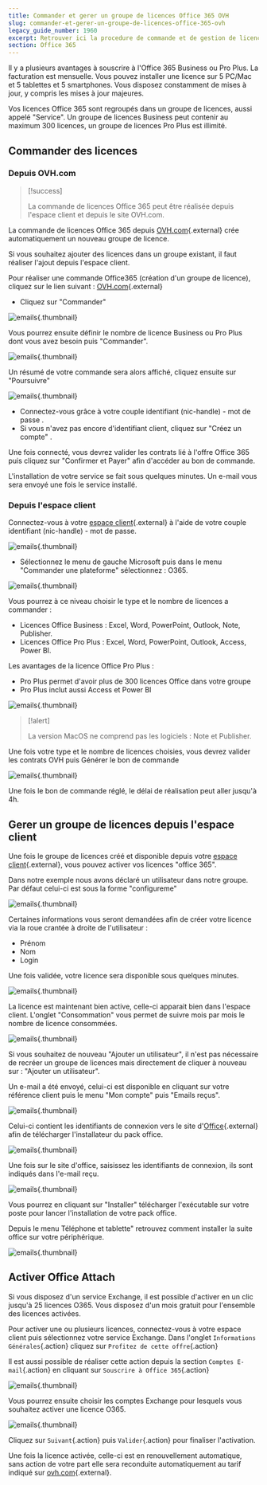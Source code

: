 ```yaml
---
title: Commander et gerer un groupe de licences Office 365 OVH
slug: commander-et-gerer-un-groupe-de-licences-office-365-ovh
legacy_guide_number: 1960
excerpt: Retrouver ici la procedure de commande et de gestion de licence Office 365 OVH
section: Office 365
---
```


Il y a plusieurs avantages à souscrire à l'Office 365 Business ou Pro Plus. La facturation est mensuelle. Vous pouvez installer une licence sur 5 PC/Mac et 5 tablettes et 5 smartphones. Vous disposez constamment de mises à jour, y compris les mises à jour majeures.

Vos licences Office 365 sont regroupés dans un groupe de licences, aussi appelé "Service". Un groupe de licences Business peut contenir au maximum 300 licences, un groupe de licences Pro Plus est illimité.


## Commander des licences

### Depuis OVH.com


> [!success]
>
> La commande de licences Office 365 peut être réalisée depuis l'espace client
> et depuis le site OVH.com.
> 

La commande de licences Office 365 depuis [OVH.com](https://www.ovh.com/fr/office-365-business){.external} crée automatiquement un nouveau groupe de licence.

Si vous souhaitez ajouter des licences dans un groupe existant, il faut réaliser l'ajout depuis l'espace client.

Pour réaliser une commande Office365 (création d'un groupe de licence), cliquez sur le lien suivant : [OVH.com](https://www.ovh.com/fr/office-365-business){.external}

- Cliquez sur "Commander"


![emails](images/4181.png){.thumbnail}

Vous pourrez ensuite définir le nombre de licence Business ou Pro Plus dont vous avez besoin puis "Commander".


![emails](images/4183.png){.thumbnail}

Un résumé de votre commande sera alors affiché, cliquez ensuite sur "Poursuivre"


![emails](images/4184.png){.thumbnail}

- Connectez-vous grâce à votre couple identifiant (nic-handle) - mot de passe .
- Si vous n'avez pas encore d'identifiant client, cliquez sur "Créez un compte" .

Une fois connecté, vous devrez valider les contrats lié à l'offre Office 365 puis cliquez sur "Confirmer et Payer" afin d'accéder au bon de commande.

L'installation de votre service se fait sous quelques minutes. Un e-mail vous sera envoyé une fois le service installé.


### Depuis l'espace client
Connectez-vous à votre [espace client](https://www.ovh.com/manager/web){.external} à l'aide de votre couple identifiant (nic-handle) - mot de passe.


![emails](images/3073.png){.thumbnail}

- Sélectionnez le menu de gauche Microsoft puis dans le menu "Commander une plateforme" sélectionnez : O365.


![emails](images/3074.png){.thumbnail}

Vous pourrez à ce niveau choisir le type et le nombre de licences a commander :

- Licences Office Business : Excel, Word, PowerPoint, Outlook, Note, Publisher.
- Licences Office Pro Plus : Excel, Word, PowerPoint, Outlook, Access, Power BI.

Les avantages de la licence Office Pro Plus :

- Pro Plus permet d'avoir plus de 300 licences Office dans votre groupe
- Pro Plus inclut aussi Access et Power BI


![emails](images/3076.png){.thumbnail}



> [!alert]
>
> La version MacOS ne comprend pas les logiciels : Note et Publisher.
> 

Une fois votre type et le nombre de licences choisies, vous devrez valider les contrats OVH puis Générer le bon de commande


![emails](images/3077.png){.thumbnail}

Une fois le bon de commande réglé, le délai de réalisation peut aller jusqu'à 4h.


## Gerer un groupe de licences depuis l'espace client
Une fois le groupe de licences créé et disponible depuis votre [espace client](https://www.ovh.com/manager/web){.external}, vous pouvez activer vos licences "office 365".

Dans notre exemple nous avons déclaré un utilisateur dans notre groupe. Par défaut celui-ci est sous la forme "configureme"


![emails](images/3084.png){.thumbnail}

Certaines informations vous seront demandées afin de créer votre licence via la roue crantée à droite de l'utilisateur :

- Prénom
- Nom
- Login

Une fois validée, votre licence sera disponible sous quelques minutes.


![emails](images/3085.png){.thumbnail}

La licence est maintenant bien active, celle-ci apparait bien dans l'espace client. L'onglet "Consommation" vous permet de suivre mois par mois le nombre de licence consommées.


![emails](images/3086.png){.thumbnail}

Si vous souhaitez de nouveau "Ajouter un utilisateur", il n'est pas nécessaire de recréer un groupe de licences mais directement de cliquer à nouveau sur : "Ajouter un utilisateur".

Un e-mail a été envoyé, celui-ci est disponible en cliquant sur votre référence client puis le menu "Mon compte" puis "Emails reçus".


![emails](images/3784.png){.thumbnail}

Celui-ci contient les identifiants de connexion vers le site d'[Office](https://portal.office.com){.external} afin de télécharger l'installateur du pack office.


![emails](images/3089.png){.thumbnail}

Une fois sur le site d'office, saisissez les identifiants de connexion, ils sont indiqués dans l'e-mail reçu.


![emails](images/3090.png){.thumbnail}

Vous pourrez en cliquant sur "Installer" télécharger l'exécutable sur votre poste pour lancer l'installation de votre pack office.

Depuis le menu Téléphone et tablette" retrouvez comment installer la suite office sur votre périphérique.


![emails](images/3092.png){.thumbnail}


## Activer Office Attach
Si vous disposez d'un service Exchange, il est possible d'activer en un clic jusqu'à 25 licences O365. Vous disposez d'un mois gratuit pour l'ensemble des licences activées.

Pour activer une ou plusieurs licences, connectez-vous à votre espace client puis sélectionnez votre service Exchange. Dans l'onglet `Informations Générales`{.action} cliquez sur `Profitez de cette offre`{.action}

Il est aussi possible de réaliser cette action depuis la section `Comptes E-mail`{.action} en cliquant sur `Souscrire à Office 365`{.action}


![emails](images/4185.png){.thumbnail}

Vous pourrez ensuite choisir les comptes Exchange pour lesquels vous souhaitez activer une licence O365.


![emails](images/4186.png){.thumbnail}

Cliquez sur `Suivant`{.action} puis `Valider`{.action} pour finaliser l'activation.

Une fois la licence activée, celle-ci est en renouvellement automatique, sans action de votre part elle sera reconduite automatiquement au tarif indiqué sur [ovh.com](https://www.ovh.com/manager/web){.external}.